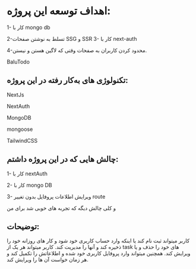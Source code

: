 # اهداف توسعه این پروژه:

1- کار با mongo db

2-تسلط به نوشتن صفحات SSG و SSR
3- کار با next-auth

4-محدود کردن کاربران به صفحات وقتی که لاگین هستن و نیستن.


BaluTodo
## تکنولوژی های به‌کار رفته در این پروژه:

NextJs

NextAuth

MongoDB

mongoose

TailwindCSS

## چالش هایی که در این پروژه داشتم:

1- کار با nextAuth


2- کار با mongo DB


3- ویرایش اطلاعات پروفایل بدون تغییر route


و کلی چالش دیگه که تجربه های خوبی شد برای من

## توضیحات:

کاربر میتواند ثبت نام کند یا اینکه وارد حساب کاربری خود شود و کار های روزانه خود را ذخیره کند و آنها را مدیریت کند.
کاربر میتواند هر یک از task های خود را حذف و یا ویرایش کند.
همچنین میتواند وارد پروفایل کاربری خود شده و اطلاعاتش را تکمیل کند و هر زمان خواست آن ها را ویرایش کند.

